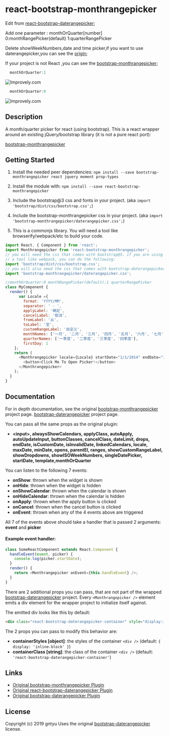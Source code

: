 # react-bootstrap-monthrangepicker

Edit from [react-bootstrap-daterangepicker](https://github.com/skratchdot/react-bootstrap-daterangepicker);

Add one parameter : monthOrQuarter[number]
0:monthRangePicker(default)
1:quarterRangePicker

Delete showWeekNumbers,date and time picker,if you want to use daterangepicker,you can see the [origin](https://github.com/skratchdot/react-bootstrap-daterangepicker);

If your project is not React ,you can see the [bootstrap-monthrangepicker](https://github.com/gntyu/bootstrap-monthrangepicker);

```javascript
  monthOrQuarter:1
```
![Improvely.com](http://t.w2wz.cn/t6/700/1555042058x2099769202.png)

```javascript
  monthOrQuarter:0
```
![Improvely.com](http://t.w2wz.cn/t6/700/1555042082x2728278728.png)


## Description

A month/quarter picker for react (using bootstrap). This is a react wrapper around
an existing jQuery/bootstrap library (it is not a pure react port):

[bootstrap-monthrangepicker](https://github.com/gntyu/bootstrap-monthrangepicker)

## Getting Started

1. Install the needed peer dependencies:
   `npm install --save bootstrap-monthrangepicker react jquery moment prop-types`

2. Install the module with:
   `npm install --save react-bootstrap-monthrangepicker`

3. Include the bootstrap@3 css and fonts in your project.
   (aka `import 'bootstrap/dist/css/bootstrap.css';`)

4. Include the bootstrap-monthrangepicker css in your project.
   (aka `import 'bootstrap-monthrangepicker/daterangepicker.css';`)

5. This is a commonjs library. You will need a tool like browserify/webpack/etc to build your code.

```javascript
import React, { Component } from 'react';
import Monthrangepicker from 'react-bootstrap-monthrangepicker';
// you will need the css that comes with bootstrap@3. if you are using
// a tool like webpack, you can do the following:
import 'bootstrap/dist/css/bootstrap.css';
// you will also need the css that comes with bootstrap-daterangepicker
import 'bootstrap-monthrangepicker/daterangepicker.css';

//monthOrQuarter:0 monthRangePicker(default);1 quarterRangePicker
class MyComponent {
  render() {
      var Locale ={
        format: 'YYYY/MM',
        separator: ' - ',
        applyLabel: '确定',
        cancelLabel: '取消',
        fromLabel: '从',
        toLabel: '至',
        customRangeLabel: '自定义',
        monthNames: ['一月', '二月', '三月', '四月', '五月', '六月', '七月', '八月', '九月', '十月', '十一月', '十二月'],
        quarterNames: ['一季度', '二季度', '三季度', '四季度'],
        firstDay: 1
    };
    return (
      <Monthrangepicker locale={Locale} startDate="1/1/2014" endDate="3/1/2014" monthOrQuarter={1}>
        <button>Click Me To Open Picker!</button>
      </Monthrangepicker>
    );
  }
}
```

## Documentation

For in depth documentation, see the original
[bootstrap-monthrangepicker](https://github.com/gntyu/bootstrap-monthrangepicker) project page.
[bootstrap-daterangepicker](https://github.com/dangrossman/bootstrap-daterangepicker) project page.

You can pass all the same props as the original plugin:

* **&lt;input&gt;, alwaysShowCalendars, applyClass, autoApply, autoUpdateInput,
  buttonClasses, cancelClass, dateLimit, drops, endDate, isCustomDate,
  isInvalidDate, linkedCalendars, locale, maxDate, minDate, opens, parentEl,
  ranges, showCustomRangeLabel, showDropdowns, showISOWeekNumbers, singleDatePicker, startDate, template,monthOrQuarter**

You can listen to the following 7 events:

* **onShow**: thrown when the widget is shown
* **onHide**: thrown when the widget is hidden
* **onShowCalendar**: thrown when the calendar is shown
* **onHideCalendar**: thrown when the calendar is hidden
* **onApply**: thrown when the apply button is clicked
* **onCancel**: thrown when the cancel button is clicked
* **onEvent**: thrown when any of the 4 events above are triggered

All 7 of the events above should take a handler that is passed 2 arguments: **event** and **picker**

#### Example event handler:

```javascript
class SomeReactComponent extends React.Component {
  handleEvent(event, picker) {
    console.log(picker.startDate);
  }
  render() {
    return <Monthrangepicker onEvent={this.handleEvent} />;
  }
}
```

There are 2 additional props you can pass, that are not part of the wrapped
[bootstrap-daterangepicker](https://github.com/dangrossman/bootstrap-daterangepicker) project.
Every `<Monthrangepicker />` element emits a div element for the wrapper project to initialize itself against.

The emitted div looks like this by default:

```html
<div class="react-bootstrap-daterangepicker-container" style="display:inline-block"></div>
```

The 2 props you can pass to modify this behavior are:

* **containerStyles [object]**: the styles of the container `<div />` (default: `{ display: 'inline-block' }`)
* **containerClass [string]**: the class of the container `<div />` (default: `'react-bootstrap-daterangepicker-container'`)



## Links

* [Original bootstrap-monthrangepicker Plugin](https://github.com/gntyu/bootstrap-monthrangepicker)
* [Original react-bootstrap-daterangepicker Plugin](https://github.com/skratchdot/react-bootstrap-daterangepicker)
* [Original bootstrap-daterangepicker Plugin](https://github.com/dangrossman/bootstrap-daterangepicker)

## License

Copyright (c) 2019 gntyu 
Uses the original [bootstrap-daterangepicker](https://github.com/dangrossman/bootstrap-daterangepicker) license.
